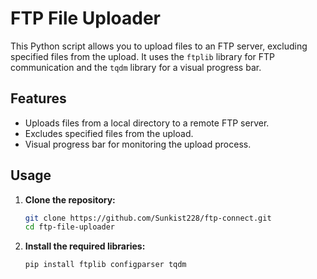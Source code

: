 # FTP File Uploader

This Python script allows you to upload files to an FTP server, excluding specified files from the upload. It uses the `ftplib` library for FTP communication and the `tqdm` library for a visual progress bar.

## Features

- Uploads files from a local directory to a remote FTP server.
- Excludes specified files from the upload.
- Visual progress bar for monitoring the upload process.

## Usage

1. **Clone the repository:**

   ```bash
   git clone https://github.com/Sunkist228/ftp-connect.git
   cd ftp-file-uploader

2. **Install the required libraries:**

   ```bash
   pip install ftplib configparser tqdm
